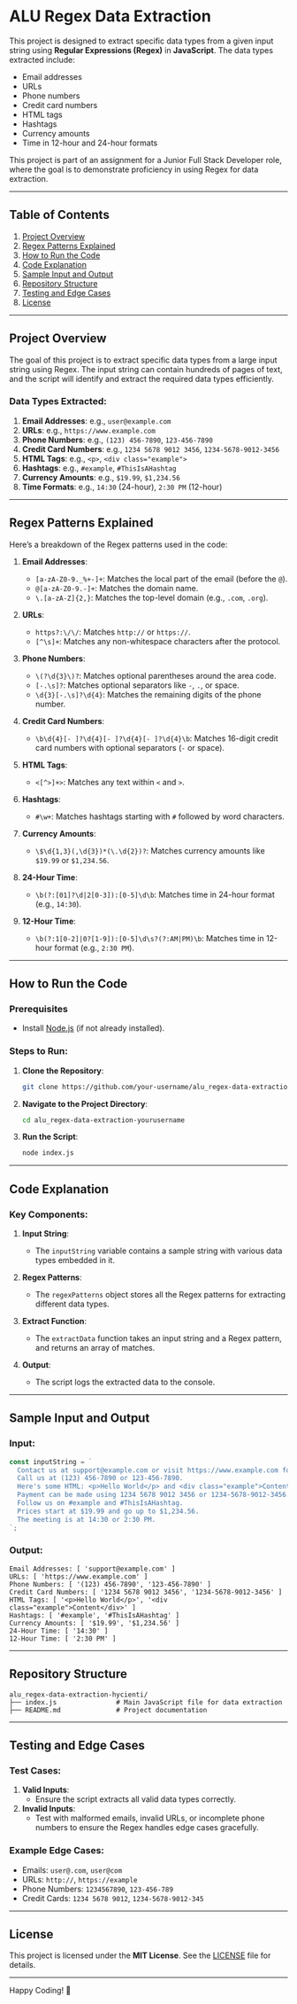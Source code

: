 # ALU Regex Data Extraction

This project is designed to extract specific data types from a given input string using **Regular Expressions (Regex)** in **JavaScript**. The data types extracted include:
- Email addresses
- URLs
- Phone numbers
- Credit card numbers
- HTML tags
- Hashtags
- Currency amounts
- Time in 12-hour and 24-hour formats

This project is part of an assignment for a Junior Full Stack Developer role, where the goal is to demonstrate proficiency in using Regex for data extraction.

---

## Table of Contents
1. [Project Overview](#project-overview)
2. [Regex Patterns Explained](#regex-patterns-explained)
3. [How to Run the Code](#how-to-run-the-code)
4. [Code Explanation](#code-explanation)
5. [Sample Input and Output](#sample-input-and-output)
6. [Repository Structure](#repository-structure)
7. [Testing and Edge Cases](#testing-and-edge-cases)
8. [License](#license)

---

## Project Overview

The goal of this project is to extract specific data types from a large input string using Regex. The input string can contain hundreds of pages of text, and the script will identify and extract the required data types efficiently.

### Data Types Extracted:
1. **Email Addresses**: e.g., `user@example.com`
2. **URLs**: e.g., `https://www.example.com`
3. **Phone Numbers**: e.g., `(123) 456-7890`, `123-456-7890`
4. **Credit Card Numbers**: e.g., `1234 5678 9012 3456`, `1234-5678-9012-3456`
5. **HTML Tags**: e.g., `<p>`, `<div class="example">`
6. **Hashtags**: e.g., `#example`, `#ThisIsAHashtag`
7. **Currency Amounts**: e.g., `$19.99`, `$1,234.56`
8. **Time Formats**: e.g., `14:30` (24-hour), `2:30 PM` (12-hour)

---

## Regex Patterns Explained

Here’s a breakdown of the Regex patterns used in the code:

1. **Email Addresses**:
   - `[a-zA-Z0-9._%+-]+`: Matches the local part of the email (before the `@`).
   - `@[a-zA-Z0-9.-]+`: Matches the domain name.
   - `\.[a-zA-Z]{2,}`: Matches the top-level domain (e.g., `.com`, `.org`).

2. **URLs**:
   - `https?:\/\/`: Matches `http://` or `https://`.
   - `[^\s]+`: Matches any non-whitespace characters after the protocol.

3. **Phone Numbers**:
   - `\(?\d{3}\)?`: Matches optional parentheses around the area code.
   - `[-.\s]?`: Matches optional separators like `-`, `.`, or space.
   - `\d{3}[-.\s]?\d{4}`: Matches the remaining digits of the phone number.

4. **Credit Card Numbers**:
   - `\b\d{4}[- ]?\d{4}[- ]?\d{4}[- ]?\d{4}\b`: Matches 16-digit credit card numbers with optional separators (`-` or space).

5. **HTML Tags**:
   - `<[^>]+>`: Matches any text within `<` and `>`.

6. **Hashtags**:
   - `#\w+`: Matches hashtags starting with `#` followed by word characters.

7. **Currency Amounts**:
   - `\$\d{1,3}(,\d{3})*(\.\d{2})?`: Matches currency amounts like `$19.99` or `$1,234.56`.

8. **24-Hour Time**:
   - `\b(?:[01]?\d|2[0-3]):[0-5]\d\b`: Matches time in 24-hour format (e.g., `14:30`).

9. **12-Hour Time**:
   - `\b(?:1[0-2]|0?[1-9]):[0-5]\d\s?(?:AM|PM)\b`: Matches time in 12-hour format (e.g., `2:30 PM`).

---

## How to Run the Code

### Prerequisites
- Install [Node.js](https://nodejs.org/) (if not already installed).

### Steps to Run:
1. **Clone the Repository**:
   ```bash
   git clone https://github.com/your-username/alu_regex-data-extraction-hycienti.git
   ```
2. **Navigate to the Project Directory**:
   ```bash
   cd alu_regex-data-extraction-yourusername
   ```
3. **Run the Script**:
   ```bash
   node index.js
   ```

---

## Code Explanation

### Key Components:
1. **Input String**:
   - The `inputString` variable contains a sample string with various data types embedded in it.

2. **Regex Patterns**:
   - The `regexPatterns` object stores all the Regex patterns for extracting different data types.

3. **Extract Function**:
   - The `extractData` function takes an input string and a Regex pattern, and returns an array of matches.

4. **Output**:
   - The script logs the extracted data to the console.

---

## Sample Input and Output

### Input:
```javascript
const inputString = `
  Contact us at support@example.com or visit https://www.example.com for more info.
  Call us at (123) 456-7890 or 123-456-7890.
  Here's some HTML: <p>Hello World</p> and <div class="example">Content</div>.
  Payment can be made using 1234 5678 9012 3456 or 1234-5678-9012-3456.
  Follow us on #example and #ThisIsAHashtag.
  Prices start at $19.99 and go up to $1,234.56.
  The meeting is at 14:30 or 2:30 PM.
`;
```

### Output:
```
Email Addresses: [ 'support@example.com' ]
URLs: [ 'https://www.example.com' ]
Phone Numbers: [ '(123) 456-7890', '123-456-7890' ]
Credit Card Numbers: [ '1234 5678 9012 3456', '1234-5678-9012-3456' ]
HTML Tags: [ '<p>Hello World</p>', '<div class="example">Content</div>' ]
Hashtags: [ '#example', '#ThisIsAHashtag' ]
Currency Amounts: [ '$19.99', '$1,234.56' ]
24-Hour Time: [ '14:30' ]
12-Hour Time: [ '2:30 PM' ]
```

---

## Repository Structure

```
alu_regex-data-extraction-hycienti/
├── index.js               # Main JavaScript file for data extraction
├── README.md              # Project documentation
```

---

## Testing and Edge Cases

### Test Cases:
1. **Valid Inputs**:
   - Ensure the script extracts all valid data types correctly.
2. **Invalid Inputs**:
   - Test with malformed emails, invalid URLs, or incomplete phone numbers to ensure the Regex handles edge cases gracefully.

### Example Edge Cases:
- Emails: `user@.com`, `user@com`
- URLs: `http://`, `https://example`
- Phone Numbers: `1234567890`, `123-456-789`
- Credit Cards: `1234 5678 9012`, `1234-5678-9012-345`

---

## License

This project is licensed under the **MIT License**. See the [LICENSE](LICENSE) file for details.

---

Happy Coding! 🚀